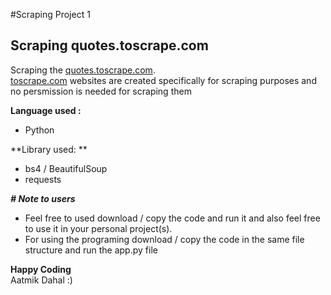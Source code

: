 #Scraping Project 1
## Scraping quotes.toscrape.com

Scraping the [quotes.toscrape.com](http://quotes.toscrape.com/).\
[toscrape.com](https://toscrape.com/) websites are created specifically for scraping purposes and no persmission is needed for scraping them

**Language used :**
- Python

**Library used: **
- bs4 / BeautifulSoup
- requests

_**# Note to users**_

- Feel free to used download / copy the code and run it and also feel free to use it in your personal project(s).
- For using the programing download / copy the code in the same file structure and run the app.py file

**Happy Coding**\
Aatmik Dahal :)
